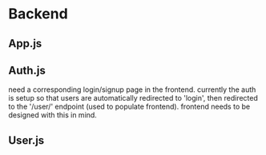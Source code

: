 <h1>Backend</h1>

<h2>App.js</h2>



<h2>Auth.js</h2>

need a corresponding login/signup page in the frontend. 
currently the auth is setup so that users are automatically redirected to 'login',
then redirected to the '/user/' endpoint (used to populate frontend). 
frontend needs to be designed with this in mind.

<h2>User.js</h2>
